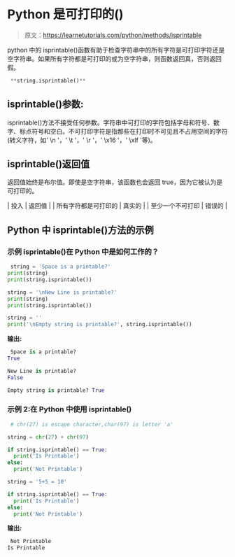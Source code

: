 # Python 是可打印的()

> 原文：<https://learnetutorials.com/python/methods/isprintable>

python 中的 isprintable()函数有助于检查字符串中的所有字符是可打印字符还是空字符串。如果所有字符都是可打印的或为空字符串，则函数返回真，否则返回假。

```py
 **string.isprintable()** 

```

## isprintable()参数:

isprintable()方法不接受任何参数。字符串中可打印的字符包括字母和符号、数字、标点符号和空白。不可打印字符是指那些在打印时不可见且不占用空间的字符(转义字符，如' \n '，' \t '，' \r '，' \x16 '，' \xlf '等)。

## isprintable()返回值

返回值始终是布尔值。即使是空字符串，该函数也会返回 true，因为它被认为是可打印的。

| 投入 | 返回值 |
| 所有字符都是可打印的 | 真实的 |
| 至少一个不可打印 | 错误的 |

## Python 中 isprintable()方法的示例

### 示例 isprintable()在 Python 中是如何工作的？

```py
 string = 'Space is a printable?'
print(string)
print(string.isprintable())

string = '\nNew Line is printable?'
print(string)
print(string.isprintable())

string = ''
print('\nEmpty string is printable?', string.isprintable()) 

```

**输出:**

```py
 Space is a printable?
True

New Line is printable?
False

Empty string is printable? True 
```

### 示例 2:在 Python 中使用 isprintable()

```py
 # chr(27) is escape character,char(97) is letter 'a'

string = chr(27) + chr(97)

if string.isprintable() == True:
  print('Is Printable')
else:
  print('Not Printable')

string = '5+5 = 10'

if string.isprintable() == True:
  print('Is Printable')
else:
  print('Not Printable') 

```

**输出:**

```py
 Not Printable
Is Printable 
```